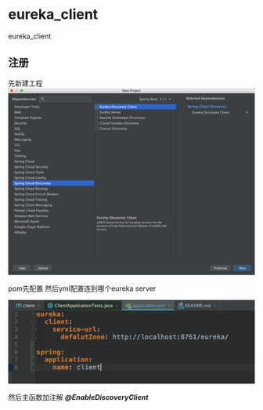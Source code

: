 # eureka_client
eureka_client

## 注册
先新建工程
![1](https://github.com/Francis11h/eureka_client/blob/master/image/1.png)

pom先配置 
然后yml配置连到哪个eureka server

![2](https://github.com/Francis11h/eureka_client/blob/master/image/2.png)

然后主函数加注解
***@EnableDiscoveryClient***